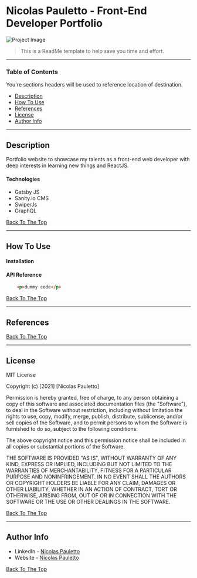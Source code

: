 # Nicolas Pauletto - Front-End Developer Portfolio

![Project Image](project-image-url)

> This is a ReadMe template to help save you time and effort.

---

### Table of Contents
You're sections headers will be used to reference location of destination.

- [Description](#description)
- [How To Use](#how-to-use)
- [References](#references)
- [License](#license)
- [Author Info](#author-info)

---

## Description

Portfolio website to showcase my talents as a front-end web developer with deep interests in learning new things and ReactJS.

#### Technologies

- Gatsby JS
- Sanity.io CMS
- SwiperJs
- GraphQL

[Back To The Top](#read-me-template)

---

## How To Use

#### Installation



#### API Reference

```html
    <p>dummy code</p>
```
[Back To The Top](#read-me-template)

---

## References
[Back To The Top](#read-me-template)

---

## License

MIT License

Copyright (c) [2021] [Nicolas Pauletto]

Permission is hereby granted, free of charge, to any person obtaining a copy
of this software and associated documentation files (the "Software"), to deal
in the Software without restriction, including without limitation the rights
to use, copy, modify, merge, publish, distribute, sublicense, and/or sell
copies of the Software, and to permit persons to whom the Software is
furnished to do so, subject to the following conditions:

The above copyright notice and this permission notice shall be included in all
copies or substantial portions of the Software.

THE SOFTWARE IS PROVIDED "AS IS", WITHOUT WARRANTY OF ANY KIND, EXPRESS OR
IMPLIED, INCLUDING BUT NOT LIMITED TO THE WARRANTIES OF MERCHANTABILITY,
FITNESS FOR A PARTICULAR PURPOSE AND NONINFRINGEMENT. IN NO EVENT SHALL THE
AUTHORS OR COPYRIGHT HOLDERS BE LIABLE FOR ANY CLAIM, DAMAGES OR OTHER
LIABILITY, WHETHER IN AN ACTION OF CONTRACT, TORT OR OTHERWISE, ARISING FROM,
OUT OF OR IN CONNECTION WITH THE SOFTWARE OR THE USE OR OTHER DEALINGS IN THE
SOFTWARE.

[Back To The Top](#read-me-template)

---

## Author Info

- LinkedIn - [Nicolas Pauletto](https://www.linkedin.com/in/nicolas-pauletto/)
- Website - [Nicolas Pauletto](https://nicolaspauletto.com)

[Back To The Top](#read-me-template)
